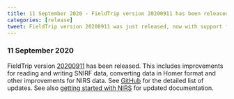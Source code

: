 ```yaml
---
title: 11 September 2020 - FieldTrip version 20200911 has been released
categories: [release]
tweet: FieldTrip version 20200911 was just released, now with support for SNIRF and other NIRS improvements. See http://www.fieldtriptoolbox.org/#11-september-2020
---
```


### 11 September 2020

FieldTrip version [20200911](http://github.com/fieldtrip/fieldtrip/releases/tag/20200911) has been released. This includes improvements for reading and writing SNIRF data, converting data in Homer format and other improvements for NIRS data. See [GitHub](https://github.com/fieldtrip/fieldtrip/compare/20200831...20200911) for the detailed list of updates. See also [getting started with NIRS](/getting_started/#getting-started-with-nirs-data) for updated documentation.
